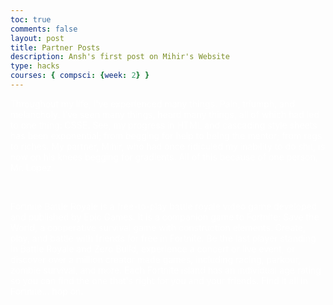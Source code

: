 ```yaml
---
toc: true
comments: false
layout: post
title: Partner Posts
description: Ansh's first post on Mihir's Website
type: hacks
courses: { compsci: {week: 2} }
---
```



<p style="color:white;">Throughout my life, I've experienced many things. Pain, triumph, and melancholy. I've seen many things, heard many things, all of which had led to one thing: CSSE. See, my progress in HTML and cascading style sheets has been exponential; from begging for help to being the mentor; from rags to riches. My partner, Mihir, who had once ridiculed my inability to do shit, is now on his knees begging for gradients. All of this because of one person, Mr. Lopez.</p>

<br>

<p style="color:white;">Fortnite Battle Royale is a free-to-play battle royale video game developed and published by Epic Games. It is a companion game to Fortnite: Save the World, a cooperative survival game with construction elements. Create, play, and battle with friends for free in Fortnite. Be the last player standing in Battle Royale and Zero Build, experience a concert or live event, or discover over a million creator made games, including racing, parkour, zombie survival, and more. Each Fortnite island has an individual age rating so you can find the one that's right for you and your friends. Find it all in Fortnite... hop on.</p>